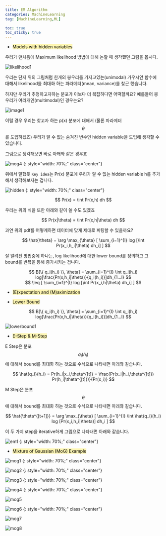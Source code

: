```yaml
---
title: EM Algorithm
categories: MachineLearning
tag: [MachineLearning,ML]

toc: true
toc_sticky: true
---
```


- <mark style='background-color: #fff5b1'> Models with hidden variables </mark>

우리가 맨처음에 Maximum likelihood 방법에 대해 논할 때 생각했던 그림을 봅시다.

![likelihood1](https://user-images.githubusercontent.com/48202736/106548623-ad0d8480-6552-11eb-8f3f-fc87abfea625.png)

우리는 단지 위의 그림처럼 한개의 봉우리를 가지고있는(unimodal) 가우시안 함수에 대해서 likelihood를 최대화 하는 파라메터(mean, variance)를 찾곤 했습니다.

하지만 우리가 추정하고자하는 분포가 이보다 더 복잡하다면 어떡할까요? 예를들어 봉우리가 여러개인(multimodal)인 경우는요? 

![image1](https://user-images.githubusercontent.com/48202736/106545430-b85db180-654c-11eb-809d-e2a9727670df.png)

이럴 경우 우리는 찾고자 하는 p(x) 분포에 대해서 (물론 파라메터 $$\theta$$를 도입하겠죠) 우리가 알 수 없는 숨겨진 변수인 hidden variable을 도입해 생각할 수 있습니다. 


그림으로 생각해보면 바로 아래와 같은 경우죠

![mog4](https://user-images.githubusercontent.com/48202736/106545469-c6133700-654c-11eb-9bde-f4787a1012ac.png)
{: style="width: 70%;" class="center"}

위에서 말했듯 ```Key idea```는 Pr(x) 분포에 우리가 알 수 없는 hidden variable h를 추가해서 생각해보자는 겁니다.

![hidden](https://user-images.githubusercontent.com/48202736/106546381-6b7ada80-654e-11eb-8dbb-dc703b8c3a5b.png)
{: style="width: 70%;" class="center"}

<center>$$ Pr(x) = \int Pr(x,h) dh $$</center>

우리는 위의 식을 또한 아래와 같이 쓸 수도 있겠죠

<center>$$ Pr(x|\theta) = \int Pr(x,h|\theta) dh $$</center>

과연 위의 pdf를 어떻게하면 데이터에 맞게 제대로 피팅할 수 있을까요? 

<center>$$ \hat{\theta} = \arg \max_{\theta} [ \sum_{i=1}^{I} log [\int Pr(x_i,h_i|\theta) dh_i] ]  $$</center>

잘 알려진 방법중에 하나는, log likelihood에 대한 lower bound를 정의하고 그 bound를 반복을 통해 증가시키는 겁니다.

<center>$$ B[\{ q_i(h_i) \}, \theta] = \sum_{i=1}^{I} \int q_i(h_i) log[\frac{Pr(x,h_i|\theta)}{q_i(h_i)}]dh_{1...I} $$</center>
<center>$$ \leq [ \sum_{i=1}^{I} log [\int Pr(x_i,h|\theta) dh_i] ]  $$</center>

- <mark style='background-color: #fff5b1'> (E)xpectation and (M)aximization </mark>

- <mark style='background-color: #fff5b1'> Lower Bound </mark>

<center>$$ B[\{ q_i(h_i) \}, \theta] = \sum_{i=1}^{I} \int q_i(h_i) log[\frac{Pr(x,h_i|\theta)}{q_i(h_i)}]dh_{1...I} $$</center>

![lowerbound1](https://user-images.githubusercontent.com/48202736/106545443-bc89cf00-654c-11eb-9be5-301120d70938.png)

- <mark style='background-color: #fff5b1'> E-Step & M-Step </mark>

E Step은 분포 $$q_i(h_i)$$에 대해서 bound를 최대화 하는 것으로 수식으로 나타내면 아래와 같습니다.

<center>$$ \hat{q_i}(h_i) = Pr(h_i|x_i,\theta^{[t]} = \frac{Pr(x_i|h_i,\theta^{[t]}) Pr(h_i|\theta^{[t]})}{Pr(x_i)} $$</center>

M Step은 분포 $$\theta$$에 대해서 bound를 최대화 하는 것으로 수식으로 나타내면 아래와 같습니다.

<center>$$ \hat{\theta^{[t+1]}} = \arg \max_{\theta} [ \sum_{i=1}^{I} \int \hat{q_i}(h_i) log [Pr(x_i,h_i|\theta)] dh_i ] $$</center>

이 두 가지 step을 iterative하게 그림으로 나타내면 아래와 같습니다.

![em1](https://user-images.githubusercontent.com/48202736/106545453-c01d5600-654c-11eb-9912-9b3dac3d146a.png)
{: style="width: 70%;" class="center"}



- <mark style='background-color: #fff5b1'> Mixture of Gaussian (MoG) Example </mark>

![mog1](https://user-images.githubusercontent.com/48202736/106545456-c1e71980-654c-11eb-9d08-494728c0b5cd.png)
{: style="width: 70%;" class="center"}

![mog2](https://user-images.githubusercontent.com/48202736/106545460-c3184680-654c-11eb-8807-e7d84e8c5076.png)
{: style="width: 70%;" class="center"}

![mog3](https://user-images.githubusercontent.com/48202736/106545466-c4e20a00-654c-11eb-8a0a-acd04d74c6a2.png)
{: style="width: 70%;" class="center"}

![mog4](https://user-images.githubusercontent.com/48202736/106545469-c6133700-654c-11eb-9bde-f4787a1012ac.png)
{: style="width: 70%;" class="center"}

![mog5](https://user-images.githubusercontent.com/48202736/106545473-c7dcfa80-654c-11eb-94dc-f753d31173d1.png)

![mog6](https://user-images.githubusercontent.com/48202736/106545477-c90e2780-654c-11eb-8d12-e4efb84b63ba.png)
{: style="width: 70%;" class="center"}

![mog7](https://user-images.githubusercontent.com/48202736/106545479-cad7eb00-654c-11eb-90a8-b148882e7f9b.png)

![mog8](https://user-images.githubusercontent.com/48202736/106545486-cc091800-654c-11eb-8d07-5a7b85e8286b.png)
